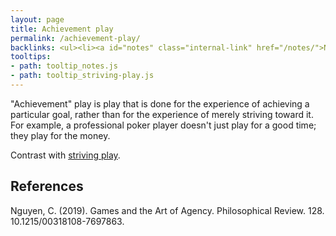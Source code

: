 ```yaml
---
layout: page
title: Achievement play
permalink: /achievement-play/
backlinks: <ul><li><a id="notes" class="internal-link" href="/notes/">Notes</a></li><li><a id="striving-play" class="internal-link" href="/striving-play/">Striving play</a></li></ul>
tooltips: 
- path: tooltip_notes.js
- path: tooltip_striving-play.js
---
```


"Achievement" play is play that is done for the experience of achieving a particular goal, rather than for the experience of merely striving toward it. For example, a professional poker player doesn't just play for a good time; they play for the money.

Contrast with <a id="striving-play" class="internal-link" href="/striving-play/">striving play</a>.

## References

Nguyen, C. (2019). Games and the Art of Agency. Philosophical Review. 128. 10.1215/00318108-7697863.